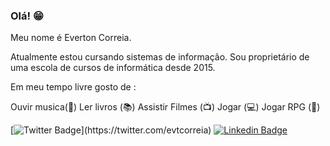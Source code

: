 ### Olá! 😁



Meu nome é Everton Correia.

Atualmente estou cursando sistemas de informação. 
Sou proprietário de uma escola de cursos de informática desde 2015.

Em meu tempo livre gosto de :

Ouvir musica(🎵) 
Ler  livros (📚) 
Assistir Filmes (📺)
Jogar (💻)
Jogar RPG (🎲)



[![Twitter Badge](https://img.shields.io/badge/-Twitter-1ca0f1?style=flat-square&labelColor=1ca0f1&logo=twitter&logoColor=white&link=https://twitter.com/felipefialho_)](https://twitter.com/evtcorreia)
[![Linkedin Badge](https://img.shields.io/badge/-LinkedIn-blue?style=flat-square&logo=Linkedin&logoColor=white&link=https://www.linkedin.com/in/felipefialho)](https://www.linkedin.com/in/evtcorreia/)

